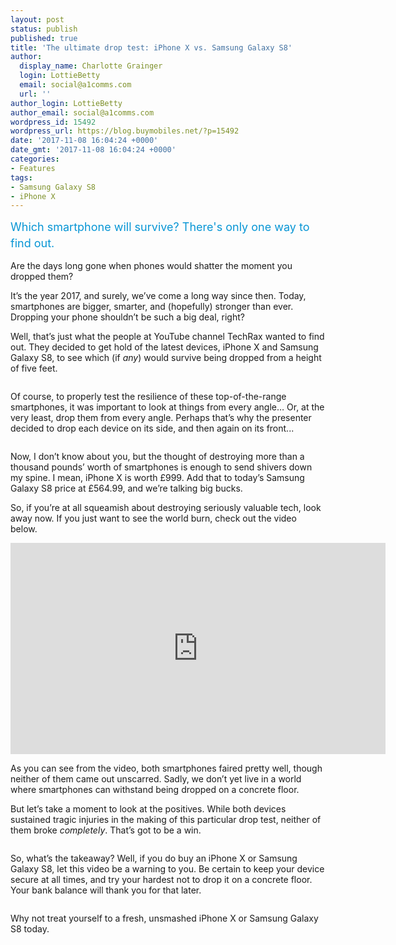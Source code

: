 ```yaml
---
layout: post
status: publish
published: true
title: 'The ultimate drop test: iPhone X vs. Samsung Galaxy S8'
author:
  display_name: Charlotte Grainger
  login: LottieBetty
  email: social@a1comms.com
  url: ''
author_login: LottieBetty
author_email: social@a1comms.com
wordpress_id: 15492
wordpress_url: https://blog.buymobiles.net/?p=15492
date: '2017-11-08 16:04:24 +0000'
date_gmt: '2017-11-08 16:04:24 +0000'
categories:
- Features
tags:
- Samsung Galaxy S8
- iPhone X
---
```

<p><span class="postStandFirst" style="color: #0896d5; line-height: 26px; font-size: 18px;">Which smartphone will survive? There's only one way to find out.</span></p>
<p>Are the days long gone when phones would shatter the moment you dropped them?</p>
<p>It&rsquo;s the year 2017, and surely, we&rsquo;ve come a long way since then. Today, smartphones are bigger, smarter, and (hopefully) stronger than ever. Dropping your phone shouldn&rsquo;t be such a big deal, right?</p>
<p>Well, that&rsquo;s just what the people at YouTube channel TechRax wanted to find out. They decided to get hold of the latest devices, iPhone X and Samsung Galaxy S8, to see which (if <em>any</em>) would survive being dropped from a height of five feet.</p>
<p><img class="aligncenter size-full wp-image-15501" src="https://lh3.googleusercontent.com/HaGfVgTKbobMDgd9GjMBlEFuoFyqU-0gpbhFmLmkiCpKTdIW7vc2lZ7A9o07zhIVvwaoG_cODq-t7lWWHbumv9LXYQ=s0" alt="" /></p>
<p>Of course, to properly test the resilience of these top-of-the-range smartphones, it was important to look at things from every angle&hellip; Or, at the very least, drop them from every angle. Perhaps that&rsquo;s why the presenter decided to drop each device on its side, and then again on its front...</p>
<p><img class="aligncenter size-full wp-image-15494" src="https://lh3.googleusercontent.com/QVvE76SZkEHS-1U-XvURMrrSei4VmOX6mAphoPLKfvdUsNG8C0F2x6U9Nlx06Mv0EucI5OjdvwH190RWZ9HJZ6t17Q=s0" alt="" /></p>
<p>Now, I don&rsquo;t know about you, but the thought of destroying more than a thousand pounds&rsquo; worth of smartphones is enough to send shivers down my spine. I mean, iPhone X is worth &pound;999. Add that to today&rsquo;s Samsung Galaxy S8 price at &pound;564.99, and we&rsquo;re talking big bucks.</p>
<p>So, if you&rsquo;re at all squeamish about destroying seriously valuable tech, look away now. If you just want to see the world burn, check out the video below.</p>
<p><iframe src="https://www.youtube.com/embed/UtZ2BWS9dE8" width="600" height="338" frameborder="0" allowfullscreen="allowfullscreen"></iframe></p>
<p>As you can see from the video, both smartphones faired pretty well, though neither of them came out unscarred. Sadly, we don&rsquo;t yet live in a world where smartphones can withstand being dropped on a concrete floor.</p>
<p>But let&rsquo;s take a moment to look at the positives. While both devices sustained tragic injuries in the making of this particular drop test, neither of them broke <em>completely</em>. That&rsquo;s got to be a win.</p>
<p><img class="aligncenter size-full wp-image-15495" src="https://lh3.googleusercontent.com/5imqCE7wu2mt8ZCP6LOqlTNffkkXSla1y5Mfx_cUG-ZWFPVVJ_ZZoJ5gzKC9AuKyRhSJzM8Est-YYs7RTToTE6w=s0" alt="" /></p>
<p>So, what&rsquo;s the takeaway? Well, if you do buy an iPhone X or Samsung Galaxy S8, let this video be a warning to you. Be certain to keep your device secure at all times, and try your hardest not to drop it on a concrete floor. Your bank balance will thank you for that later.</p>
<p><img class="aligncenter size-full wp-image-15502" src="https://lh3.googleusercontent.com/slUYPvRbBMdC44NbRuvGVqIcTniavEmRg-DePd2ucf4W5K05zKBs5GJwedPYCBxV-0S2Tv0dGpgBsgc9782_VHi7=s0" alt="" /></p>
<p>Why not treat yourself to a fresh, unsmashed&nbsp;iPhone X or Samsung Galaxy S8&nbsp;today.</p>
